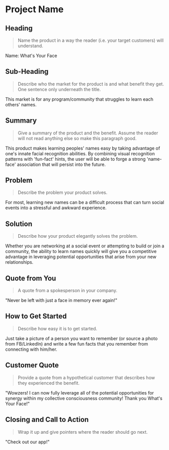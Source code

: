 # Project Name #

<!-- 
> This material was originally posted [here](http://www.quora.com/What-is-Amazons-approach-to-product-development-and-product-management). It is reproduced here for posterities sake.

There is an approach called "working backwards" that is widely used at Amazon. They work backwards from the customer, rather than starting with an idea for a product and trying to bolt customers onto it. While working backwards can be applied to any specific product decision, using this approach is especially important when developing new products or features.

For new initiatives a product manager typically starts by writing an internal press release announcing the finished product. The target audience for the press release is the new/updated product's customers, which can be retail customers or internal users of a tool or technology. Internal press releases are centered around the customer problem, how current solutions (internal or external) fail, and how the new product will blow away existing solutions.

If the benefits listed don't sound very interesting or exciting to customers, then perhaps they're not (and shouldn't be built). Instead, the product manager should keep iterating on the press release until they've come up with benefits that actually sound like benefits. Iterating on a press release is a lot less expensive than iterating on the product itself (and quicker!).

If the press release is more than a page and a half, it is probably too long. Keep it simple. 3-4 sentences for most paragraphs. Cut out the fat. Don't make it into a spec. You can accompany the press release with a FAQ that answers all of the other business or execution questions so the press release can stay focused on what the customer gets. My rule of thumb is that if the press release is hard to write, then the product is probably going to suck. Keep working at it until the outline for each paragraph flows. 

Oh, and I also like to write press-releases in what I call "Oprah-speak" for mainstream consumer products. Imagine you're sitting on Oprah's couch and have just explained the product to her, and then you listen as she explains it to her audience. That's "Oprah-speak", not "Geek-speak".

Once the project moves into development, the press release can be used as a touchstone; a guiding light. The product team can ask themselves, "Are we building what is in the press release?" If they find they're spending time building things that aren't in the press release (overbuilding), they need to ask themselves why. This keeps product development focused on achieving the customer benefits and not building extraneous stuff that takes longer to build, takes resources to maintain, and doesn't provide real customer benefit (at least not enough to warrant inclusion in the press release).
 -->
 
## Heading ##
  > Name the product in a way the reader (i.e. your target customers) will understand.

  Name: What's Your Face

## Sub-Heading ##
  > Describe who the market for the product is and what benefit they get. One sentence only underneath the title.
  
  This market is for any program/community that struggles to learn each others' names.  

## Summary ##
  > Give a summary of the product and the benefit. Assume the reader will not read anything else so make this paragraph good.
  
  This product makes learning peoples' names easy by taking advantage of one's innate facial recognition abilities.  By combining visual recognition patterns with 'fun-fact' hints, the user will be able to forge a strong 'name-face' association that will persist into the future.

## Problem ##
  > Describe the problem your product solves.

  For most, learning new names can be a difficult process that can turn social events into a stressful and awkward experience.

## Solution ##
  > Describe how your product elegantly solves the problem.

  Whether you are networking at a social event or attempting to build or join a community, the ability to learn names quickly will give you a competitive advantage in leveraging potential opportunities that arise from your new relationships.



## Quote from You ##
  > A quote from a spokesperson in your company.

  "Never be left with just a face in memory ever again!"

## How to Get Started ##
  > Describe how easy it is to get started.

  Just take a picture of a person you want to remember (or source a photo from FB/LinkedIn) and write a few fun facts that you remember from connecting with him/her.

## Customer Quote ##
  > Provide a quote from a hypothetical customer that describes how they experienced the benefit.

  "Wowzers!  I can now fully leverage all of the potential opportunities for synergy within my collective consciousness community!  Thank you What's Your Face!"

## Closing and Call to Action ##
  > Wrap it up and give pointers where the reader should go next.

  "Check out our app!"
